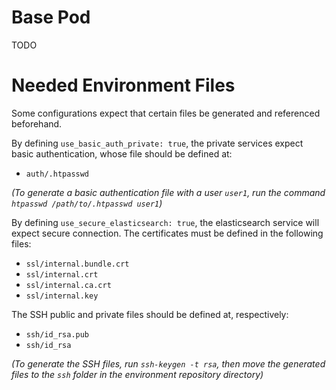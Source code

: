 # Base Pod

TODO

# Needed Environment Files

Some configurations expect that certain files be generated and referenced beforehand.

By defining `use_basic_auth_private: true`, the private services expect basic authentication, whose file should be defined at:

- `auth/.htpasswd`

*(To generate a basic authentication file with a user `user1`, run the command `htpasswd /path/to/.htpasswd user1`)*

By defining `use_secure_elasticsearch: true`, the elasticsearch service will expect secure connection. The certificates must be defined in the following files:

- `ssl/internal.bundle.crt`
- `ssl/internal.crt`
- `ssl/internal.ca.crt`
- `ssl/internal.key`

The SSH public and private files should be defined at, respectively:

- `ssh/id_rsa.pub`
- `ssh/id_rsa`

*(To generate the SSH files, run `ssh-keygen -t rsa`, then move the generated files to the `ssh` folder in the environment repository directory)*
